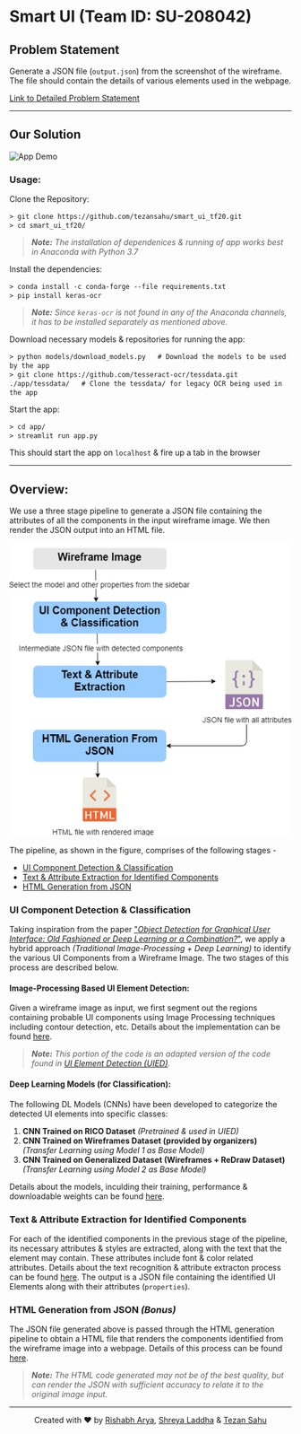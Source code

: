 # Smart UI (Team ID: SU-208042)


## Problem Statement

Generate a JSON file (`output.json`) from the screenshot of the wireframe. The file should contain the details of various elements used in the webpage.

[Link to Detailed Problem Statement](assets/pdf/SmartUI.pdf)

---

## Our Solution

![App Demo](assets/images/demo.gif)


### Usage:

Clone the Repository:

```console
> git clone https://github.com/tezansahu/smart_ui_tf20.git
> cd smart_ui_tf20/
```

> _**Note:** The installation of dependenices & running of app works best in Anaconda with Python 3.7_

Install the dependencies:

```console
> conda install -c conda-forge --file requirements.txt
> pip install keras-ocr
```

> _**Note:** Since `keras-ocr` is not found in any of the Anaconda channels, it has to be installed separately as mentioned above._

Download necessary models & repositories for running the app:

```console
> python models/download_models.py   # Download the models to be used by the app
> git clone https://github.com/tesseract-ocr/tessdata.git ./app/tessdata/   # Clone the tessdata/ for legacy OCR being used in the app
```

Start the app:

```condole
> cd app/
> streamlit run app.py
```

This should start the app on `localhost` & fire up a tab in the browser

---

## Overview:

<!-- [Include a short writeup of the pipeline - adding a block diagram would be nice (block names to be same as the titles of the respecive Readme files)]

[Mention the names of the different blocks in a list & link them to the corresponding sections in this readme (see below)] -->
We use a three stage pipeline to generate a JSON file containing the attributes of all the components in the input wireframe image. We then render the JSON output into an HTML file. 

<p align="center">
  <img src='assets/images/pipeline.png' />
</p>

The pipeline, as shown in the figure, comprises of the following stages - 

- [UI Component Detection & Classification](#UI-Component-Detection-&-Classification)
- [Text & Attribute Extraction for Identified Components](#Text-&-Attribute-Extraction-for-Identified-Components)
- [HTML Generation from JSON](#HTML-Generation-from-JSON-_(Bonus)_)


### UI Component Detection & Classification

Taking inspiration from the paper ["_Object Detection for Graphical User Interface: Old Fashioned or Deep Learning or a Combination?_"](https://arxiv.org/pdf/2008.05132.pdf), we apply a hybrid approach _(Traditional Image-Processing + Deep Learning)_ to identify the various UI Components from a Wireframe Image. The two stages of this process are described below.

#### Image-Processing Based UI Element Detection:

Given a wireframe image as input, we first segment out the regions containing probable UI components using Image Processing techniques including contour detection, etc. Details about the implementation can be found [here](./app/uiComponentDetector/README.md).

> _**Note:** This portion of the code is an adapted version of the code found in [UI Element Detection (UIED)](https://github.com/MulongXie/UIED)._

#### Deep Learning Models (for Classification):

The following DL Models (CNNs) have been developed to categorize the detected UI elements into specific classes:

1. __CNN Trained on RICO Dataset__ _(Pretrained & used in UIED)_
2. __CNN Trained on Wireframes Dataset (provided by organizers)__ _(Transfer Learning using Model 1 as Base Model)_
3. __CNN Trained on Generalized Dataset (Wireframes + ReDraw Dataset)__ _(Transfer Learning using Model 2 as Base Model)_

Details about the models, inculding their training, performance & downloadable weights can be found [here](./models/README.md).

### Text & Attribute Extraction for Identified Components

For each of the identified components in the previous stage of the pipeline, its necessary attributes & styles are extracted, along with the text that the element may contain. These attributes include font & color related attributes. Details about the text recognition & attribute extracton process can be found [here](./app/attributeExtractor/README.md). The output is a JSON file containing the identified UI Elements along with their attributes (`properties`).

### HTML Generation from JSON _(Bonus)_

The JSON file generated above is passed through the HTML generation pipeline to obtain a HTML file that renders the components identified from the wireframe image into a webpage. Details of this process can be found [here](./app/htmlGenerator/README.md).

> _**Note:** The HTML code generated may not be of the best quality, but can render the JSON with sufficient accuracy to relate it to the original image input._

---

<p align="center">Created with ❤️ by <a href="https://rishabharya.site/" target="_blank">Rishabh Arya</a>, <a href="https://laddhashreya2000.github.io" target="_blank">Shreya Laddha</a> & <a href="https://tezansahu.github.io/" target="_blank">Tezan Sahu</a></p>